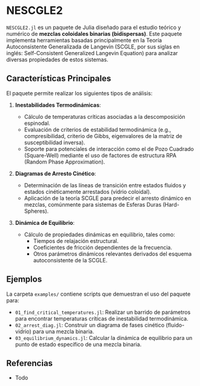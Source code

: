 # NESCGLE2

`NESCGLE2.jl` es un paquete de Julia diseñado para el estudio teórico y numérico de **mezclas coloidales binarias (bidispersas)**.
Este paquete implementa herramientas basadas principalmente en la Teoría Autoconsistente Generalizada de Langevin (SCGLE, por sus siglas en inglés: Self-Consistent Generalized Langevin Equation) para analizar diversas propiedades de estos sistemas.

## Características Principales

El paquete permite realizar los siguientes tipos de análisis:

1.  **Inestabilidades Termodinámicas**:
    *   Cálculo de temperaturas críticas asociadas a la descomposición espinodal.
    *   Evaluación de criterios de estabilidad termodinámica (e.g., compresibilidad, criterio de Gibbs, eigenvalores de la matriz de susceptibilidad inversa).
    *   Soporte para potenciales de interacción como el de Pozo Cuadrado (Square-Well) mediante el uso de factores de estructura RPA (Random Phase Approximation).

2.  **Diagramas de Arresto Cinético**:
    *   Determinación de las líneas de transición entre estados fluidos y estados cinéticamente arrestados (vidrio coloidal).
    *   Aplicación de la teoría SCGLE para predecir el arresto dinámico en mezclas, comúnmente para sistemas de Esferas Duras (Hard-Spheres).

3.  **Dinámica de Equilibrio**:
    *   Cálculo de propiedades dinámicas en equilibrio, tales como:
        *   Tiempos de relajación estructural.
        *   Coeficientes de fricción dependientes de la frecuencia.
        *   Otros parámetros dinámicos relevantes derivados del esquema autoconsistente de la SCGLE.

## Ejemplos

La carpeta `examples/` contiene scripts que demuestran el uso del paquete para:
*   `01_find_critical_temperatures.jl`: Realizar un barrido de parámetros para encontrar temperaturas críticas de inestabilidad termodinámica.
*   `02_arrest_diag.jl`: Construir un diagrama de fases cinético (fluido-vidrio) para una mezcla binaria.
*   `03_equilibrium_dynamics.jl`: Calcular la dinámica de equilibrio para un punto de estado específico de una mezcla binaria.

## Referencias
*   Todo
